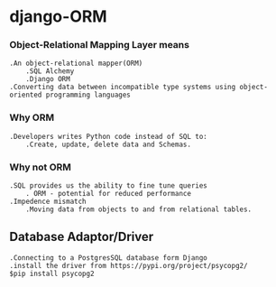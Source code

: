 # django-ORM


### Object-Relational Mapping Layer means
    .An object-relational mapper(ORM)
        .SQL Alchemy
        .Django ORM
    .Converting data between incompatible type systems using object-oriented programming languages
### Why ORM
    .Developers writes Python code instead of SQL to:
        .Create, update, delete data and Schemas.

### Why not ORM
    .SQL provides us the ability to fine tune queries
        . ORM - potential for reduced performance 
    .Impedence mismatch
        .Moving data from objects to and from relational tables.

## Database Adaptor/Driver
    .Connecting to a PostgresSQL database form Django 
    .install the driver from https://pypi.org/project/psycopg2/
    $pip install psycopg2


